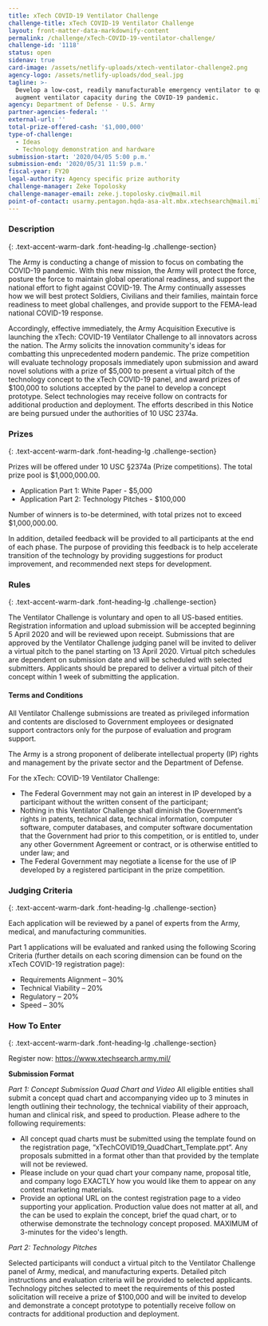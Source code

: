 ```yaml
---
title: xTech COVID-19 Ventilator Challenge
challenge-title: xTech COVID-19 Ventilator Challenge
layout: front-matter-data-markdownify-content
permalink: /challenge/xTech-COVID-19-ventilator-challenge/
challenge-id: '1118'
status: open
sidenav: true
card-image: /assets/netlify-uploads/xtech-ventilator-challenge2.png
agency-logo: /assets/netlify-uploads/dod_seal.jpg
tagline: >-
  Develop a low-cost, readily manufacturable emergency ventilator to quickly
  augment ventilator capacity during the COVID-19 pandemic.  
agency: Department of Defense - U.S. Army
partner-agencies-federal: ''
external-url: ''
total-prize-offered-cash: '$1,000,000'
type-of-challenge:
  - Ideas
  - Technology demonstration and hardware
submission-start: '2020/04/05 5:00 p.m.'
submission-end: '2020/05/31 11:59 p.m.'
fiscal-year: FY20
legal-authority: Agency specific prize authority
challenge-manager: Zeke Topolosky
challenge-manager-email: zeke.j.topolosky.civ@mail.mil
point-of-contact: usarmy.pentagon.hqda-asa-alt.mbx.xtechsearch@mail.mil
---
```

<!-- Description start -->

### Description
{: .text-accent-warm-dark .font-heading-lg .challenge-section}

The Army is conducting a change of mission to focus on combating the COVID-19 pandemic. With this new mission, the Army will protect the force, posture the force to maintain global operational readiness, and support the national effort to fight against COVID-19. The Army continually assesses how we will best protect Soldiers, Civilians and their families, maintain force readiness to meet global challenges, and provide support to the FEMA-lead national COVID-19 response.

Accordingly, effective immediately, the Army Acquisition Executive is launching the xTech: COVID-19 Ventilator Challenge to all innovators across the nation. The Army solicits the innovation community's ideas for combatting this unprecedented modern pandemic. The prize competition will evaluate technology proposals immediately upon submission and award novel solutions with a prize of $5,000 to present a virtual pitch of the technology concept to the xTech COVID-19 panel, and award prizes of $100,000 to solutions accepted by the panel to develop a concept prototype.  Select technologies may receive follow on contracts for additional production and deployment.  The efforts described in this Notice are being pursued under the authorities of 10 USC 2374a.

<!-- Prizes start -->

### Prizes
{: .text-accent-warm-dark .font-heading-lg .challenge-section}

Prizes will be offered under 10 USC §2374a (Prize competitions). The total prize pool is $1,000,000.00. 

* Application Part 1: White Paper - $5,000
* Application Part 2: Technology Pitches - $100,000

Number of winners is to-be determined, with total prizes not to exceed $1,000,000.00.

In addition, detailed feedback will be provided to all participants at the end of each phase. The purpose of providing this feedback is to help accelerate transition of the technology by providing suggestions for product improvement, and recommended next steps for development.  

<!-- Rules start -->

### Rules
{: .text-accent-warm-dark .font-heading-lg .challenge-section}

The Ventilator Challenge is voluntary and open to all US-based entities. Registration information and upload submission will be accepted beginning 5 April 2020 and will be reviewed upon receipt. Submissions that are approved by the Ventilator Challenge judging panel will be invited to deliver a virtual pitch to the panel starting on 13 April 2020. Virtual pitch schedules are dependent on submission date and will be scheduled with selected submitters. Applicants should be prepared to deliver a virtual pitch of their concept within 1 week of submitting the application.

#### Terms and Conditions

All Ventilator Challenge submissions are treated as privileged information and contents are disclosed to Government employees or designated support contractors only for the purpose of evaluation and program support.

The Army is a strong proponent of deliberate intellectual property (IP) rights and management by the private sector and the Department of Defense.  

For the xTech: COVID-19 Ventilator Challenge: 

* The Federal Government may not gain an interest in IP developed by a participant without the written consent of the participant;  
* Nothing in this Ventilator Challenge shall diminish the Government’s rights in patents, technical data, technical information, computer software, computer databases, and computer software documentation that the Government had prior to this competition, or is entitled to, under any other Government Agreement or contract, or is otherwise entitled to under law; and 
* The Federal Government may negotiate a license for the use of IP developed by a registered participant in the prize competition.

<!-- Judging start -->

### Judging Criteria
{: .text-accent-warm-dark .font-heading-lg .challenge-section}

Each application will be reviewed by a panel of experts from the Army, medical, and manufacturing communities.

Part 1 applications will be evaluated and ranked using the following Scoring Criteria (further details on each scoring dimension can be found on the xTech COVID-19 registration page):

* Requirements Alignment – 30%
* Technical Viability – 20%
* Regulatory – 20%
* Speed – 30%

<!--  How To Enter start -->

### How To Enter
{: .text-accent-warm-dark .font-heading-lg .challenge-section}

Register now: <a href="https://www.xtechsearch.army.mil/" target="_blank" rel="noopener">https://www.xtechsearch.army.mil/</a>

**Submission Format** 

*Part 1: Concept Submission Quad Chart and Video* 
All eligible entities shall submit a concept quad chart and accompanying video up to 3 minutes in length outlining their technology, the technical viability of their approach, human and clinical risk, and speed to production. Please adhere to the following requirements:

* All concept quad charts must be submitted using the template found on the registration page, “xTechCOVID19_QuadChart_Template.ppt”. Any proposals submitted in a format other than that provided by the template will not be reviewed.
* Please include on your quad chart your company name, proposal title, and company logo EXACTLY how you would like them to appear on any contest marketing materials.
* Provide an optional URL on the contest registration page to a video supporting your application. Production value does not matter at all, and the can be used to explain the concept, brief the quad chart, or to otherwise demonstrate the technology concept proposed. MAXIMUM of 3-minutes for the video's length.

*Part 2: Technology Pitches* 

Selected participants will conduct a virtual pitch to the Ventilator Challenge panel of Army, medical, and manufacturing experts.  Detailed pitch instructions and evaluation criteria will be provided to selected applicants.  Technology pitches selected to meet the requirements of this posted solicitation will receive a prize of $100,000 and will be invited to develop and demonstrate a concept prototype to potentially receive follow on contracts for additional production and deployment.

